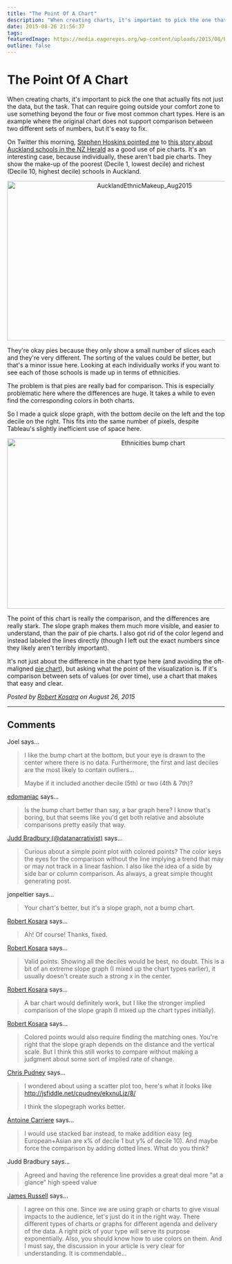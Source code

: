 ```yaml
---
title: "The Point Of A Chart"
description: "When creating charts, it's important to pick the one that actually fits not just the data, but the task. That can require going outside your comfort zone to use something beyond the four or five most common chart types. Here is an example where the original chart does not support comparison between two different sets of numbers, but it's easy to fix."
date: 2015-08-26 21:56:37
tags: 
featuredImage: https://media.eagereyes.org/wp-content/uploads/2015/08/Ethnicities-bump-chart1.png
outline: false
---
```


# The Point Of A Chart

When creating charts, it's important to pick the one that actually fits not just the data, but the task. That can require going outside your comfort zone to use something beyond the four or five most common chart types. Here is an example where the original chart does not support comparison between two different sets of numbers, but it's easy to fix.

On Twitter this morning, <a href="https://twitter.com/StephenHoskins/status/636426882775252992">Stephen Hoskins pointed me</a> to <a href="http://www.nzherald.co.nz/nz/news/article.cfm?c_id=1&amp;objectid=11496657">this story about Auckland schools in the NZ Herald</a> as a good use of pie charts. It's an interesting case, because individually, these aren't bad pie charts. They show the make-up of the poorest (Decile 1, lowest decile) and richest (Decile 10, highest decile) schools in Auckland.

<p align="center"><img class="aligncenter size-full wp-image-8939" src="https://media.eagereyes.org/wp-content/uploads/2015/08/AucklandEthnicMakeup_Aug2015.gif" alt="AucklandEthnicMakeup_Aug2015" width="620" height="369" /></p>

They're okay pies because they only show a small number of slices each and they're very different. The sorting of the values could be better, but that's a minor issue here. Looking at each individually works if you want to see each of those schools is made up in terms of ethnicities.

The problem is that pies are really bad for comparison. This is especially problematic here where the differences are huge. It takes a while to even find the corresponding colors in both charts.

So I made a quick slope graph, with the bottom decile on the left and the top decile on the right. This fits into the same number of pixels, despite Tableau's slightly inefficient use of space here.

<p align="center"><img class="aligncenter size-medium wp-image-8941" src="https://media.eagereyes.org/wp-content/uploads/2015/08/Ethnicities-bump-chart1.png" alt="Ethnicities bump chart" width="660" height="394" /></p>

The point of this chart is really the comparison, and the differences are really stark. The slope graph makes them much more visible, and easier to understand, than the pair of pie charts. I also got rid of the color legend and instead labeled the lines directly (though I left out the exact numbers since they likely aren't terribly important).

It's not just about the difference in the chart type here (and avoiding the oft-maligned <a href="https://eagereyes.org/techniques/pie-charts">pie chart</a>), but asking what the point of the visualization is. If it's comparison between sets of values (or over time), use a chart that makes that easy and clear.


_Posted by <a href="/about">Robert Kosara</a> on August 26, 2015_


<aside class="comments">

---
## Comments

Joel says…
>	I like the bump chart at the bottom, but your eye is drawn to the center where there is no data.  Furthermore, the first and last deciles are the most likely to contain outliers…
>	
>	Maybe if it included another decile (5th) or two (4th &amp; 7th)?

<a href="http://gravatar.com/edomaniac" rel="nofollow noopener" target="_blank">edomaniac</a> says…
>	Is the bump chart better than say, a bar graph here? I know that's boring, but that seems like you'd get both relative and absolute comparisons pretty easily that way.

<a href="http://twitter.com/datanarrativist" rel="nofollow noopener" target="_blank">Judd Bradbury (@datanarrativist)</a> says…
>	Curious about a simple point plot with colored points? The color keys the eyes for the comparison without the line implying a trend that may or may not track in a linear fashion. I also like the idea of a side by side bar or column comparison. As always, a great simple thought generating post.

jonpeltier says…
>	Your chart's better, but it's a slope graph, not a bump chart.

<a href="http://eagereyes.org/about" rel="nofollow noopener" target="_blank">Robert Kosara</a> says…
>	Ah! Of course! Thanks, fixed.

<a href="http://eagereyes.org/about" rel="nofollow noopener" target="_blank">Robert Kosara</a> says…
>	Valid points. Showing all the deciles would be best, no doubt. This is a bit of an extreme slope graph (I mixed up the chart types earlier), it usually doesn't create such a strong x in the center.

<a href="http://eagereyes.org/about" rel="nofollow noopener" target="_blank">Robert Kosara</a> says…
>	A bar chart would definitely work, but I like the stronger implied comparison of the slope graph (I mixed up the chart types initially).

<a href="http://eagereyes.org/about" rel="nofollow noopener" target="_blank">Robert Kosara</a> says…
>	Colored points would also require finding the matching ones. You're right that the slope graph depends on the distance and the vertical scale. But I think this still works to compare without making a judgment about some sort of implied rate of change.

<a href="http://vislives.com" rel="nofollow noopener" target="_blank">Chris Pudney</a> says…
>	I wondered about using a scatter plot too, here's what it looks like
>	http://jsfiddle.net/cpudney/ekxnuLjz/8/
>	
>	I think the slopegraph works better.

<a href="https://plus.google.com/+AntoineCarriere" rel="nofollow noopener" target="_blank">Antoine Carriere</a> says…
>	I would use stacked bar instead, to make addition easy (eg European+Asian are x% of decile 1 but y% of decile 10). And maybe force the comparison by adding dotted lines.  What do you think?

Judd Bradbury says…
>	Agreed and having the reference line provides a great deal more "at a glance" high speed value

<a href="http://www.academicservicing.com/" rel="nofollow noopener" target="_blank">James Russell</a> says…
>	I agree on this one. Since we are using graph or charts to give visual impacts to the audience, let's just do it in the right way. There different types of charts or graphs for different agenda and delivery of the data. A right pick of your type will serve its purpose exponentially. Also, you should know how to use colors on them. And I must say, the discussion in your article is very clear for understanding. It is commendable...

</aside>

